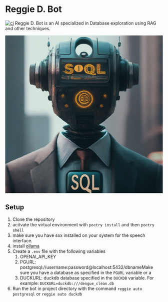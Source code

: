 # Reggie D. Bot
[![ci](https://github.com/Deeplearn-PeD/reg/workflows/ci/badge.svg)](https://github.com/Deeplearn-PeD/reg/actions?query=workflow%3Aci)
Reggie D. Bot is an AI specialized in Database exploration using RAG and other techniques.

![Reggie D. Bot](/reggie.jpeg)

## Setup
1. Clone the repository
2. acitvate the virtual environment with `poetry install` and then `poetry shell`
3. make sure you have sox installed on your system for the speech  interface.
4. install [ollama](https://github.com/ollama/ollama)
5. Create a `.env` file with the following variables
   1. OPENAI_API_KEY
   2. PGURL: postgresql://username:password@localhost:5432/dbnameMake sure you have a database as specified in the `PGURL` variable or a 
   7. DUCKURL: duckdb database specified in the `DUCKDB`  variable. For example: `DUCKURL=duckdb:///dengue_clean.db`
7. Run the bot in project directory with the command `reggie auto postgresql` or `reggie auto duckdb`